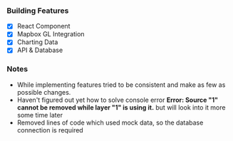 ### Building Features

- [x] React Component
- [x] Mapbox GL Integration
- [x] Charting Data
- [x] API & Database

### Notes

* While implementing features tried to be consistent and make as few as possible changes.
* Haven't figured out yet how to solve console error **Error: Source "1" cannot be removed while layer "1" is using it.** but will look into it more some time later
* Removed lines of code which used mock data, so the database connection is required 
